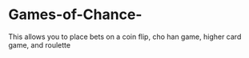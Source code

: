 # Games-of-Chance-
This allows you to place bets on a coin flip, cho han game, higher card game, and roulette
